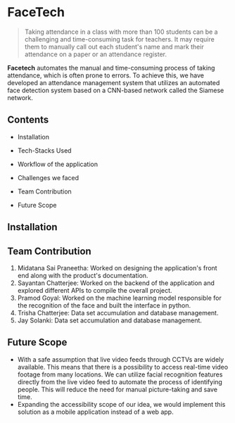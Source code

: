 # FaceTech
> Taking attendance in a class with more than 100 students can be a challenging and time-consuming task for teachers. It may require them to manually call out each student's name and mark their attendance on a paper or an attendance register.

**Facetech** automates the manual and time-consuming process of taking attendance, which is often prone to errors. To achieve this, we have developed an attendance management system that utilizes an automated face detection system based on a CNN-based network called the Siamese network.
## Contents
- Installation
* Tech-Stacks Used
+ Workflow of the application
- Challenges we faced
* Team Contribution
+ Future Scope
## Installation

## Team Contribution
1. Midatana Sai Praneetha: Worked on designing the application's front end along with the product's documentation.
2. Sayantan Chatterjee: Worked on the backend of the application and explored different APIs to compile the overall project.
3. Pramod Goyal: Worked on the machine learning model responsible for the recognition of the face and built the interface in python.
4. Trisha Chatterjee: Data set accumulation and database management.
5. Jay Solanki: Data set accumulation and database management.

## Future Scope
- With a safe assumption that live video feeds through CCTVs are widely available. This means that there is a possibility to access real-time video footage from many locations. We can utilize facial recognition features directly from the live video feed to automate the process of identifying people. This will reduce the need for manual picture-taking and save time.
- Expanding the accessibility scope of our idea, we would implement this solution as a mobile application instead of a web app.

